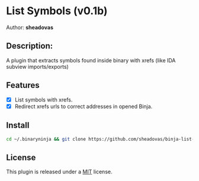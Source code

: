 # List Symbols (v0.1b)
Author: **sheadovas**

## Description:
A plugin that extracts symbols found inside binary with xrefs (like IDA subview imports/exports)

## Features

- [x] List symbols with xrefs.
- [x] Redirect xrefs urls to correct addresses in opened Binja.

## Install

```sh
cd ~/.binaryninja && git clone https://github.com/sheadovas/binja-list-symbols
```

## License
This plugin is released under a [MIT](LICENSE) license.

